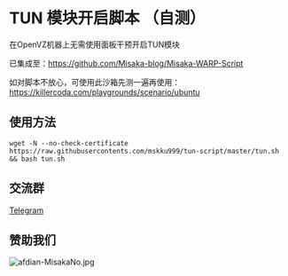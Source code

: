 # TUN 模块开启脚本 （自测）

在OpenVZ机器上无需使用面板干预开启TUN模块

已集成至：https://github.com/Misaka-blog/Misaka-WARP-Script

如对脚本不放心，可使用此沙箱先测一遍再使用：https://killercoda.com/playgrounds/scenario/ubuntu

## 使用方法

```shell
wget -N --no-check-certificate https://raw.githubusercontents.com/mskku999/tun-script/master/tun.sh && bash tun.sh
```

## 交流群

[Telegram](https://t.me/misakanetcn)

## 赞助我们

![afdian-MisakaNo.jpg](https://s2.loli.net/2021/12/25/SimocqwhVg89NQJ.jpg)
